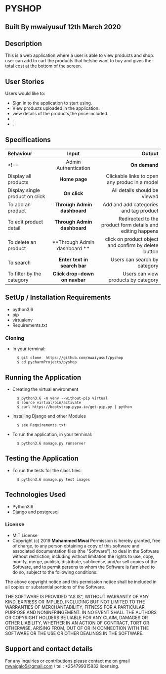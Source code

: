 # PYSHOP



## Built By mwaiyusuf  12th March 2020

## Description
This is a web  application where a  user is able to view products and shop. user can  add to cart the products that he/she want to buy and gives the total cost at the bottom of the screen.

## User Stories
 
 Users would like to:
  * Sign in to the application  to start using.
  * View products uploaded in the  application.
  * view details of the products,the price included.
  * .
  * .


<!-- ## Admin Abilities -->
 
<!-- Admin  :
* Sign in to the pyshop
* Creation of the products and the details 
* Update the product post details.
* Delete product -->


## Specifications
| Behaviour | Input | Output |
| :---------------- | :---------------: | ------------------: |
<!-- | Admin Authentication | **On demand** | Access Admin dashboard |
| Display all products | **Home page** | Clickable links to open any produc in a model |
| Display single product on click | **On  click** | All details should be viewed|
| To add an product  | **Through Admin dashboard** | Add and add categories and tag product|
| To edit product detail  | **Through Admin dashboard** | Redirected to the  product form details and editing happens|
| To delete an product  | **Through Admin dashboard ** | click on product  object and confirm by delete button|
| To search  | **Enter text in search bar** | Users can search by category|
| To filter by the  category  | **Click drop-down on navbar** | Users can view products by category| -->


## SetUp / Installation Requirements
 
* python3.6
* pip
* virtualenv
* Requirements.txt

### Cloning
* In your terminal:

        $ git clone  https://github.com/mwaiyusuf/pyshop
        $ cd pycharmProjects/pyshop

## Running the Application
* Creating the virtual environment

        $ python3.6 -m venv --without-pip virtual
        $ source virtual/bin/activate
        $ curl https://bootstrap.pypa.io/get-pip.py | python

* Installing Django and other Modules

        $ see Requirements.txt

* To run the application, in your terminal:

        $ python3.6 manage.py runserver

## Testing the Application
* To run the tests for the class files:

        $ python3.6 manage.py test images

## Technologies Used
* Python3.6
* Django and postgresql

 ### License
* MIT License
* Copyright (c) 2019 **Mohammed Mwai**
Permission is hereby granted, free of charge, to any person obtaining a copy of this software and associated documentation files (the "Software"), to deal in the Software without restriction, including without limitation the rights to use, copy, modify, merge, publish, distribute, sublicense, and/or sell copies of the Software, and to permit persons to whom the Software is furnished to do so, subject to the following conditions:

The above copyright notice and this permission notice shall be included in all copies or substantial portions of the Software.

THE SOFTWARE IS PROVIDED "AS IS", WITHOUT WARRANTY OF ANY KIND, EXPRESS OR IMPLIED, INCLUDING BUT NOT LIMITED TO THE WARRANTIES OF MERCHANTABILITY, FITNESS FOR A PARTICULAR PURPOSE AND NONINFRINGEMENT. IN NO EVENT SHALL THE AUTHORS OR COPYRIGHT HOLDERS BE LIABLE FOR ANY CLAIM, DAMAGES OR OTHER LIABILITY, WHETHER IN AN ACTION OF CONTRACT, TORT OR OTHERWISE, ARISING FROM, OUT OF OR IN CONNECTION WITH THE SOFTWARE OR THE USE OR OTHER DEALINGS IN THE SOFTWARE.
## Support and contact details
For any inquiries or contributions please contact me on gmail mwaigalo5@gmail.com / tel : +254799315832
 licensing.

 
